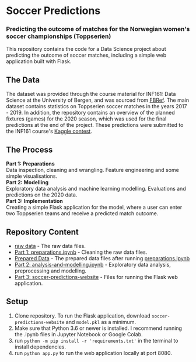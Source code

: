 # Soccer Predictions
### Predicting the outcome of matches for the Norwegian women's soccer championships (Toppserien)
This repository contains the code for a Data Science project about predicting the outcome of soccer matches, including a simple web application built with Flask.


## The Data
The dataset was provided through the course material for INF161: Data Science at the University of Bergen, and was 
sourced from [FBRef](https://fbref.com/en/comps/185/history/Toppserien-Seasons). The main dataset contains statistics on Toppserien 
soccer matches in the years 2017 - 2019. In addition, the repository contains an overview of the planned fixtures (games) for the 2020 season, 
which was used for the final predictions at the end of the project. These predictions were submitted to the INF161 course's [Kaggle contest](https://www.kaggle.com/c/inf161-innforing-i-data-science-2021/overview). 

## The Process
**Part 1: Preparations** <br>
Data inspection, cleaning and wrangling. Feature engineering and some simple visualisations.<br>
**Part 2: Modelling** <br>
Exploratory data analysis and machine learning modelling. Evaluations and predictions on the 2020 data.<br>
**Part 3: Implementation** <br>
Creating a simple Flask application for the model, where a user can enter two Toppserien teams and receive a predicted match outcome.<br>


## Repository Content
* [raw data]() - The raw data files.
* [Part 1: preparations.ipynb]() - Cleaning the raw data files. 
* [Prepared Data]() - The prepared data files after running [preparations.ipynb]()
* [Part 2: analysis-and-modelling.ipynb]() - Exploratory data analysis, preprocessing and modelling.
* [Part 3: soccer-predictions-website]() - Files for running the Flask web application.


## Setup
1) Clone repository. To run the Flask application, download `soccer-predictions-website` and `model.pkl` as a minimum.
2) Make sure that Python 3.6 or newer is installed. I recommend running the .ipynb files in Jupyter Notebook or Google Colab. 
3) run `python -m pip install -r 'requirements.txt'` in the terminal to install dependencies.
4) run `python app.py` to run the web application locally at port 8080.
